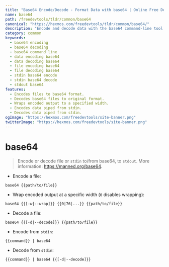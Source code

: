 ```yaml
---
title: "Base64 Encode/Decode - Format Data with base64 | Online Free DevTools by Hexmos"
name: base64
path: /freedevtools/tldr/common/base64
canonical: "https://hexmos.com/freedevtools/tldr/common/base64/"
description: "Encode and decode data with the base64 command-line tool.  Easily convert files or stdin/stdout data. Free online tool, no registration required."
category: common
keywords:
  - base64 encoding
  - base64 decoding
  - base64 command line
  - data encoding base64
  - data decoding base64
  - file encoding base64
  - file decoding base64
  - stdin base64 encode
  - stdin base64 decode
  - stdout base64
features:
  - Encodes files to base64 format.
  - Decodes base64 files to original format.
  - Wraps encoded output to a specified width.
  - Encodes data piped from stdin.
  - Decodes data piped from stdin.
ogImage: "https://hexmos.com/freedevtools/site-banner.png"
twitterImage: "https://hexmos.com/freedevtools/site-banner.png"
---
```


# base64

> Encode or decode file or `stdin` to/from base64, to `stdout`.
> More information: <https://manned.org/base64>.

- Encode a file:

`base64 {{path/to/file}}`

- Wrap encoded output at a specific width (`0` disables wrapping):

`base64 {{[-w|--wrap]}} {{0|76|...}} {{path/to/file}}`

- Decode a file:

`base64 {{[-d|--decode]}} {{path/to/file}}`

- Encode from `stdin`:

`{{command}} | base64`

- Decode from `stdin`:

`{{command}} | base64 {{[-d|--decode]}}`
